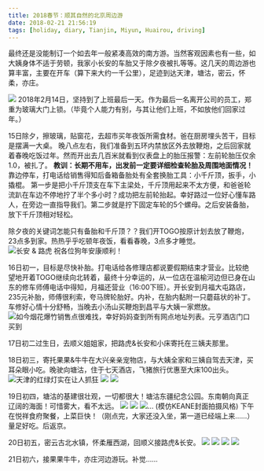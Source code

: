 ```yaml
---
title: 2018春节：顺其自然的北京周边游
date: 2018-02-21 21:56:19
tags: [holiday, diary, Tianjin, Miyun, Huairou, driving]
---
```

最终还是没能制订一个如去年一般紧凑高效的南方游。当然客观因素也有一些，如大姨身体不适于劳顿，我家小长安的车胎又于除夕夜被扎等等。这几天的周边游也算丰富，主要在开车（算下来大约一千公里），足迹到达天津，塘沽，密云，怀柔，亦庄。

![](https://github.com/veslam/ImagesForBlog/raw/master/res/20180214_01_Spring.jpg)
2018年2月14日，坚持到了上班最后一天。作为最后一名离开公司的员工，郑重为玻璃大门上锁。（毕竟个人能力有别，与其让他们上班，不如放他们回家过年。）

15日除夕，擦玻璃，贴窗花，去超市买年夜饭所需食材。爸在厨房埋头苦干，目标是摆满一大桌。
晚八点左右，我们准备到五环内禁放区外去放鞭炮，之后回家就着春晚吃饭过年。然而开出去几百米就看到仪表盘上的胎压报警：左前轮胎压仅余1.0，被扎了。
__教训：长期不用车，出发前一定要详细检查轮胎及周围地面情况！__
靠边停车，打电话给销售得知后备箱备胎处有全套换胎工具：小千斤顶，扳手，小撬棍。
第一步是把小千斤顶支在车下主梁处，千斤顶用起来不太方便，和爸爸轮流趴在车边不停地拧了半个多小时？成功把左前轮抬起。幸好路过一位好心懂车路人，在旁边一直指导我们。第二步就是拧下固定车轮的5个螺母。之后安装备胎，放下千斤顶相对轻松。

除夕夜的关键词怎能只有备胎和千斤顶？？我们开TOGO按原计划去放了鞭炮，23点多到家。热热乎乎吃顿年夜饭，看看春晚，3点多才睡觉。
![长安 & 路虎 祝各位狗年安康顺利！](https://github.com/veslam/ImagesForBlog/raw/master/res/20180214_02_Spring.jpg)

16日初一，目标是尽快补胎。打电话给各修理店都说要假期结束才营业。比较绝望地开着TOGO继续向北转着，最终十分幸运的，从一位店在温榆河边但已身在山东的修车师傅电话中得知，月福还营业（16:00下班）。开长安到月福大屯路店，235元补胎，师傅很利索，夸马牌轮胎好。内补，在胎内黏附一只蘑菇状的补丁。
车修好心情十分舒畅，当晚去小汤山买鞭炮到昌平与大姨一家燃放。
![如今烟花爆竹销售点很难找，幸好妈妈查到所有网点地址列表。元亨酒店门口买到](https://github.com/veslam/ImagesForBlog/raw/master/res/20180214_03_Spring.jpg)

17日初二过生日，去顺义姐姐家，把路虎&长安和小床寄托在三姨夫那里。

18日初三，寄托果果&牛牛在大兴亲亲宠物店，与大姨全家和三姨自驾去天津，买耳朵眼小吃。晚驶向塘沽，住于七天酒店，飞猪旅行优惠至大床100出头。
![天津的红绿灯实在让人抓狂](https://github.com/veslam/ImagesForBlog/raw/master/res/20180214_04_Spring.jpg)
![](https://github.com/veslam/ImagesForBlog/raw/master/res/20180214_05_Spring.jpg)
![](https://github.com/veslam/ImagesForBlog/raw/master/res/20180214_06_Spring.jpg)

19日初四，塘沽的基建很壮观，一切都很大！塘沽东疆纪念公园。东南朝向真正辽阔的海面！可惜雾大，看不太远。
![](https://github.com/veslam/ImagesForBlog/raw/master/res/20180214_07_Spring.jpg)
![](https://github.com/veslam/ImagesForBlog/raw/master/res/20180214_08_Spring.jpg)
![... (模仿KEANE封面拍摄风格)](https://github.com/veslam/ImagesForBlog/raw/master/res/20180214_09_Spring.jpg)
下午在悦祥食府聚餐，上菜巨快！（刚点完，大家还没入坐，第一道已经端上来……）量足好吃。后返京。

20日初五，密云古北水镇，怀柔雁西湖，回顺义接路虎&长安。
![](https://github.com/veslam/ImagesForBlog/raw/master/res/20180214_10_Spring.jpg)
![](https://github.com/veslam/ImagesForBlog/raw/master/res/20180214_11_Spring.jpg)
![](https://github.com/veslam/ImagesForBlog/raw/master/res/20180214_12_Spring.jpg)
![](https://github.com/veslam/ImagesForBlog/raw/master/res/20180214_13_Spring.jpg)

21日初六，接果果牛牛，亦庄河边游玩。补觉……